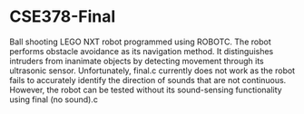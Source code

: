 # CSE378-Final
Ball shooting LEGO NXT robot programmed using ROBOTC.
The robot performs obstacle avoidance as its navigation method.  It distinguishes intruders from inanimate objects by detecting
movement through its ultrasonic sensor.
Unfortunately, final.c currently does not work as the robot fails to accurately identify the direction of sounds that are not continuous.
However, the robot can be tested without its sound-sensing functionality using final (no sound).c
